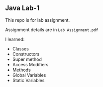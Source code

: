 ## Java Lab-1

This repo is for lab assignment.

Assignment details are in `Lab Assignment.pdf`

I learned:
- Classes
- Constructors
- Super method
- Access Modifiers
- Methods
- Global Variables
- Static Variables
